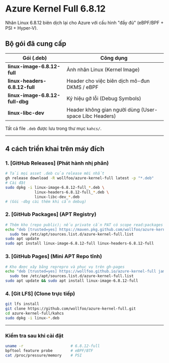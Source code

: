 # Azure Kernel Full 6.8.12

Nhân Linux 6.8.12 biên dịch lại cho Azure với cấu hình "đầy đủ" (eBPF/BPF + PSI + Hyper-V).

## Bộ gói đã cung cấp

| Gói (.deb) | Công dụng |
|------------|-----------|
| **linux-image-6.8.12-full** | Ảnh nhân Linux (Kernel Image) |
| **linux-headers-6.8.12-full** | Header cho việc biên dịch mô-đun DKMS / eBPF |
| **linux-image-6.8.12-full-dbg** | Ký hiệu gỡ lỗi (Debug Symbols) |
| **linux-libc-dev** | Header không gian người dùng (User-space Libc Headers) |

Tất cả file `.deb` được lưu trong thư mục `kahcs/`.

---

## 4 cách triển khai trên máy đích

### 1. **[GitHub Releases]** (Phát hành nhị phân)
```bash
# Tải mọi asset .deb của release mới nhất
gh release download -R wollfoo/azure-kernel-full latest -p "*.deb"
# Cài đặt
sudo dpkg -i linux-image-6.8.12-full_*.deb \
             linux-headers-6.8.12-full_*.deb \
             linux-libc-dev_*.deb
# (Gói -dbg cài thêm khi cần debug)
```

### 2. **[GitHub Packages]** (APT Registry)
```bash
# Thêm kho (repo public); nếu private cần PAT có scope read:packages
echo "deb [trusted=yes] https://maven.pkg.github.com/wollfoo/azure-kernel-full/ ./" | \
  sudo tee /etc/apt/sources.list.d/azure-kernel-full.list
sudo apt update
sudo apt install linux-image-6.8.12-full linux-headers-6.8.12-full
```

### 3. **[GitHub Pages]** (Mini APT Repo tĩnh)
```bash
# Kho được xây bằng reprepro và phục vụ trên gh-pages
echo "deb [trusted=yes] https://wollfoo.github.io/azure-kernel-full jammy main" | \
  sudo tee /etc/apt/sources.list.d/azure-kernel-full.list
sudo apt update && sudo apt install linux-image-6.8.12-full
```

### 4. **[Git LFS]** (Clone trực tiếp)
```bash
git lfs install
git clone https://github.com/wollfoo/azure-kernel-full.git
cd azure-kernel-full/kahcs
sudo dpkg -i linux-*.deb
```

---

### Kiểm tra sau khi cài đặt
```bash
uname -r                     # 6.8.12-full
bpftool feature probe        # eBPF/BTF
cat /proc/pressure/memory    # PSI
``` 